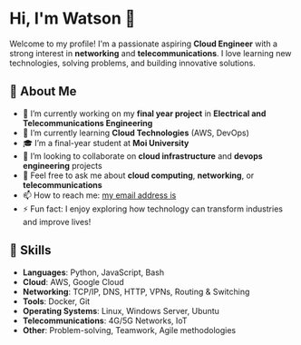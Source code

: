 # Hi, I'm Watson 👋

Welcome to my profile! I'm a passionate aspiring **Cloud Engineer** with a strong interest in **networking** and **telecommunications**. I love learning new technologies, solving problems, and building innovative solutions.

## 🚀 About Me

- 🔭 I’m currently working on my **final year project** in **Electrical and Telecommunications Engineering**  
- 🌱 I’m currently learning **Cloud Technologies** (AWS, DevOps)  
- 🎓 I’m a final-year student at **Moi University**  
- 👯 I’m looking to collaborate on **cloud infrastructure** and **devops engineering** projects  
- 💬 Feel free to ask me about **cloud computing**, **networking**, or **telecommunications**  
- 📫 How to reach me: [my email address is](mailto:watsonmwangi84@gmail.com)  
- ⚡ Fun fact: I enjoy exploring how technology can transform industries and improve lives!

## 💼 Skills

- **Languages**: Python, JavaScript, Bash
- **Cloud**: AWS, Google Cloud
- **Networking**: TCP/IP, DNS, HTTP, VPNs, Routing & Switching
- **Tools**: Docker, Git
- **Operating Systems**: Linux, Windows Server, Ubuntu
- **Telecommunications**: 4G/5G Networks, IoT
- **Other**: Problem-solving, Teamwork, Agile methodologies
<!--
**Mwangi-8549/mwangi-8549** is a ✨ _special_ ✨ repository because its `README.md` (this file) appears on your GitHub profile.

Here are some ideas to get you started:

- 🔭 I’m currently working on ...
- 🌱 I’m currently learning ...
- 👯 I’m looking to collaborate on ...
- 🤔 I’m looking for help with ...
- 💬 Ask me about ...
- 📫 How to reach me: ...
- 😄 Pronouns: ...
- ⚡ Fun fact: ...
-->
